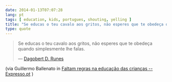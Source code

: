 ```yaml
---
date: 2014-01-13T07:07:28
lang: pt
tags: [ education, kids, portugues, shouting, yelling ]
title: "Se educas o teu cavalo aos gritos, não esperes que te obedeça quando"
type: quote
---
```


> Se educas o teu cavalo aos gritos, não esperes que te obedeça quando
> simplesmente lhe falas.
>
> — [Dagobert D. Runes](http://galicias.com/frases/educacion.htm)

(via Guillermo Ballenato in [Faltam regras na educação das crianças --
Expresso.pt](http://expresso.sapo.pt/faltam-regras-na-educacao-das-criancas=f508483)
)

